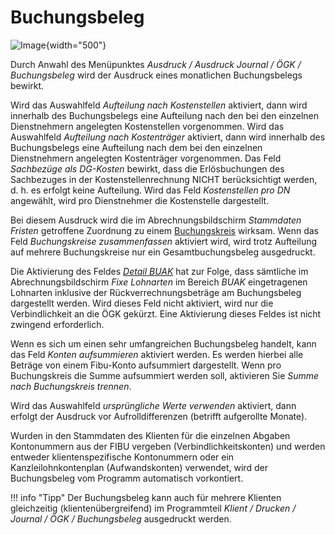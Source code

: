 # Buchungsbeleg

![Image](<img/image226.png>){width="500"}

Durch Anwahl des Menüpunktes *Ausdruck / Ausdruck Journal / ÖGK / Buchungsbeleg* wird der Ausdruck eines monatlichen Buchungsbelegs bewirkt.

Wird das Auswahlfeld *Aufteilung nach Kostenstellen* aktiviert, dann wird innerhalb des Buchungsbelegs eine Aufteilung nach den bei den einzelnen Dienstnehmern angelegten Kostenstellen vorgenommen. Wird das Auswahlfeld *Aufteilung nach Kostenträger* aktiviert, dann wird innerhalb des Buchungsbelegs eine Aufteilung nach dem bei den einzelnen Dienstnehmern angelegten Kostenträger vorgenommen. Das Feld *Sachbezüge als DG-Kosten* bewirkt, dass die Erlösbuchungen des Sachbezuges in der Kostenstellenrechnung NICHT berücksichtigt werden, d. h. es erfolgt keine Aufteilung. Wird das Feld *Kostenstellen pro DN* angewählt, wird pro Dienstnehmer die Kostenstelle dargestellt.

Bei diesem Ausdruck wird die im Abrechnungsbildschirm *Stammdaten Fristen* getroffene Zuordnung zu einem [Buchungskreis](../../Abrechnungsbildschirme/Stammdaten%20Fristen.md) wirksam. Wenn das Feld *Buchungskreise zusammenfassen* aktiviert wird, wird trotz Aufteilung auf mehrere Buchungskreise nur ein Gesamtbuchungsbeleg ausgedruckt.

Die Aktivierung des Feldes [*Detail BUAK*](../../Abrechnungsbildschirme/Bauarbeiter-Urlaubs-%20und%20Abfertigungskasse.md) hat zur Folge, dass sämtliche im Abrechnungsbildschirm *Fixe Lohnarten* im Bereich *BUAK* eingetragenen Lohnarten inklusive der Rückverrechnungsbeträge am Buchungsbeleg dargestellt werden. Wird dieses Feld nicht aktiviert, wird nur die Verbindlichkeit an die ÖGK gekürzt. Eine Aktivierung dieses Feldes ist nicht zwingend erforderlich.

Wenn es sich um einen sehr umfangreichen Buchungsbeleg handelt, kann das Feld *Konten aufsummieren* aktiviert werden. Es werden hierbei alle Beträge von einem Fibu-Konto aufsummiert dargestellt. Wenn pro Buchungskreis die Summe aufsummiert werden soll, aktivieren Sie *Summe nach Buchungskreis trennen*.

Wird das Auswahlfeld *ursprüngliche Werte verwenden* aktiviert, dann erfolgt der Ausdruck vor Aufrolldifferenzen (betrifft aufgerollte Monate).

Wurden in den Stammdaten des Klienten für die einzelnen Abgaben Kontonummern aus der FIBU vergeben (Verbindlichkeitskonten) und werden entweder klientenspezifische Kontonummern oder ein Kanzleilohnkontenplan (Aufwandskonten) verwendet, wird der Buchungsbeleg vom Programm automatisch vorkontiert.

!!! info "Tipp"
    Der Buchungsbeleg kann auch für mehrere Klienten gleichzeitig (klientenübergreifend) im Programmteil *Klient / Drucken / Journal / ÖGK / Buchungsbeleg* ausgedruckt werden.